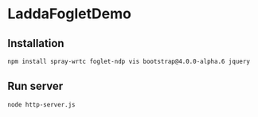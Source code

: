 # LaddaFogletDemo

## Installation

```bash
npm install spray-wrtc foglet-ndp vis bootstrap@4.0.0-alpha.6 jquery

```

## Run server

```bash
node http-server.js
```
